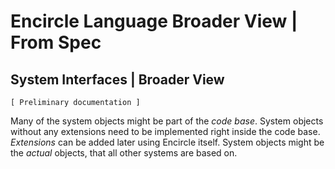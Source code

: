 ﻿Encircle Language Broader View | From Spec
==========================================

System Interfaces | Broader View
--------------------------------

`[ Preliminary documentation ]`

Many of the system objects might be part of the *code base*. System objects without any extensions need to be implemented right inside the code base. *Extensions* can be added later using Encircle itself. System objects might be the *actual* objects, that all other systems are based on.

